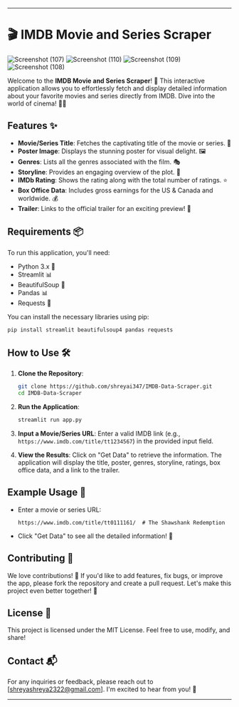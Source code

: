 

---

# 🎬 IMDB Movie and Series Scraper
![Screenshot (107)](https://github.com/user-attachments/assets/c90b09ef-4416-434b-9cf9-01ae54b0a4e7)
![Screenshot (110)](https://github.com/user-attachments/assets/c487ee3f-6295-477a-ab16-59b0e8c2cb69)
![Screenshot (109)](https://github.com/user-attachments/assets/2deedbbf-14d4-46ed-a652-89a144f5140d)
![Screenshot (108)](https://github.com/user-attachments/assets/6aa79755-98ec-4f79-997d-3f7ae0d33f28)




Welcome to the **IMDB Movie and Series Scraper**! 🌟 This interactive application allows you to effortlessly fetch and display detailed information about your favorite movies and series directly from IMDB. Dive into the world of cinema! 🍿✨

## Features ✨

- **Movie/Series Title**: Fetches the captivating title of the movie or series. 🎥
- **Poster Image**: Displays the stunning poster for visual delight. 🖼️
- **Genres**: Lists all the genres associated with the film. 🎭
- **Storyline**: Provides an engaging overview of the plot. 📖
- **IMDb Rating**: Shows the rating along with the total number of ratings. ⭐
- **Box Office Data**: Includes gross earnings for the US & Canada and worldwide. 💰
- **Trailer**: Links to the official trailer for an exciting preview! 🎉

## Requirements 📦

To run this application, you'll need:

- Python 3.x 🐍
- Streamlit 📊
- BeautifulSoup 🍜
- Pandas 📊
- Requests 📡

You can install the necessary libraries using pip:

```bash
pip install streamlit beautifulsoup4 pandas requests
```

## How to Use 🛠️

1. **Clone the Repository**: 
   ```bash
   git clone https://github.com/shreyai347/IMDB-Data-Scraper.git
   cd IMDB-Data-Scraper
   ```

2. **Run the Application**:
   ```bash
   streamlit run app.py
   ```

3. **Input a Movie/Series URL**:
   Enter a valid IMDB link (e.g., `https://www.imdb.com/title/tt1234567`) in the provided input field.

4. **View the Results**:
   Click on "Get Data" to retrieve the information. The application will display the title, poster, genres, storyline, ratings, box office data, and a link to the trailer.

## Example Usage 🎥

- Enter a movie or series URL:
  ```
  https://www.imdb.com/title/tt0111161/  # The Shawshank Redemption
  ```

- Click "Get Data" to see all the detailed information! 🎉

## Contributing 🤝

We love contributions! 🌈 If you'd like to add features, fix bugs, or improve the app, please fork the repository and create a pull request. Let's make this project even better together! 🚀

## License 📜

This project is licensed under the MIT License. Feel free to use, modify, and share!

## Contact 📬

For any inquiries or feedback, please reach out to [shreyashreya2322@gmail.com]. I'm excited to hear from you! 💌

---

